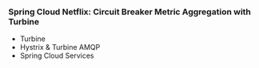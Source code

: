 <!-- .element: class="toc" -->

### Spring Cloud Netflix: Circuit Breaker Metric Aggregation with Turbine

* Turbine <!-- .element: class="current-item" -->
* Hystrix & Turbine AMQP
* Spring Cloud Services
